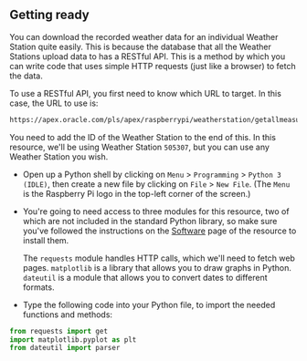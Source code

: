 ## Getting ready

You can download the recorded weather data for an individual Weather Station quite easily. This is because the database that all the Weather Stations upload data to has a RESTful API. This is a method by which you can write code that uses simple HTTP requests (just like a browser) to fetch the data.

To use a RESTful API, you first need to know which URL to target. In this case, the URL to use is:

``` html
https://apex.oracle.com/pls/apex/raspberrypi/weatherstation/getallmeasurements/
```

You need to add the ID of the Weather Station to the end of this. In this resource, we'll be using Weather Station `505307`, but you can use any Weather Station you wish.

- Open up a Python shell by clicking on `Menu` > `Programming` > `Python 3 (IDLE)`, then create a new file by clicking on `File` > `New File`. (The `Menu` is the Raspberry Pi logo in the top-left corner of the screen.)

- You're going to need access to three modules for this resource, two of which are not included in the standard Python library, so make sure you've followed the instructions on the [Software](https://github.com/raspberrypilearning/graphing-the-weather/blob/master/software.md) page of the resource to install them.

    The `requests` module handles HTTP calls, which we'll need to fetch web pages. `matplotlib` is a library that allows you to draw graphs in Python. `dateutil` is a module that allows you to convert dates to different formats.

- Type the following code into your Python file, to import the needed functions and methods:

``` python
from requests import get
import matplotlib.pyplot as plt
from dateutil import parser
```

